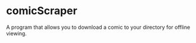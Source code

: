 # comicScraper
A program that allows you to download a comic to your directory for offline viewing.
